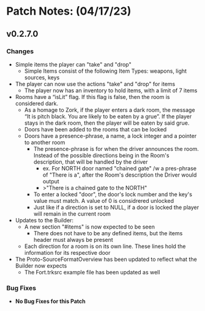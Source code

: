# Patch Notes: (04/17/23)

## v0.2.7.0

### Changes

- Simple items the player can "take" and "drop"
  - Simple Items consist of the following Item Types: weapons, light sources, keys
- The player can now use the actions "take" and "drop" for items
  - The player now has an inventory to hold items, with a limit of 7 items
- Rooms have a “isLit” flag. If this flag is false, then the room is considered dark.
  - As a homage to Zork, if the player enters a dark room, the message “It is pitch black. You are likely to be eaten by a grue”. If the player stays in the dark room, then the player will be eaten by said grue.
  - Doors have been added to the rooms that can be locked
  - Doors have a presence-phrase, a name, a lock integer and a pointer to another room
    - The presence-phrase is for when the driver announces the room. Instead of the possible directions being in the Room's description, that will be handled by the driver
      - ex. For NORTH door named "chained gate" /w a pres-phrase of "There is a", after the Room's description the Driver would output
      - \>"There is a chained gate to the NORTH"
    - To enter a locked "door", the door's lock number and the key's value must match. A value of 0 is considrered unlocked
    - Just like if a direction is set to NULL, if a door is locked the player will remain in the current room
- Updates to the Builder:
  - A new section "#items" is now expected to be seen
    - There does not have to be any defined items, but the items header must always be present
  - Each direction for a room is on its own line. These lines hold the information for its respective door
- The Proto-SourceFormatOverview has been updated to reflect what the Builder now expects
  - The Fort.trksrc example file has been updated as well

### Bug Fixes

- **No Bug Fixes for this Patch**
